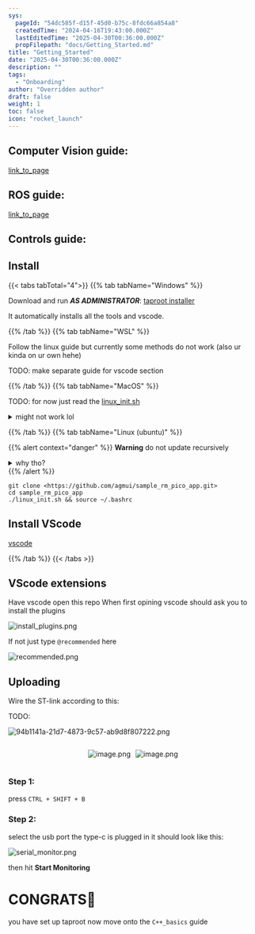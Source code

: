 ```yaml
---
sys:
  pageId: "54dc585f-d15f-45d0-b75c-8fdc66a854a8"
  createdTime: "2024-04-16T19:43:00.000Z"
  lastEditedTime: "2025-04-30T00:36:00.000Z"
  propFilepath: "docs/Getting_Started.md"
title: "Getting_Started"
date: "2025-04-30T00:36:00.000Z"
description: ""
tags:
  - "Onboarding"
author: "Overridden author"
draft: false
weight: 1
toc: false
icon: "rocket_launch"
---
```


## Computer Vision guide:

[link_to_page](86d45bc0-388b-4d26-8848-44f255f73d0e)

## ROS guide:

[link_to_page](3c76c1de-ec8f-46d6-8b0a-294005edc2d5)

## Controls guide:

## Install

{{< tabs tabTotal="4">}}
{{% tab tabName="Windows" %}}

Download and run _**AS ADMINISTRATOR**_: [taproot installer](https://github.com/Thornbots/TeachingFreshies/releases/tag/1.0)

It automatically installs all the tools and vscode.

{{% /tab %}}
{{% tab tabName="WSL" %}}

Follow the linux guide but currently some methods do not work (also ur kinda on ur own hehe)

TODO: make separate guide for vscode section

{{% /tab %}}
{{% tab tabName="MacOS" %}}

TODO: for now just read the [linux_init.sh](https://github.com/agmui/sample_rm_pico_app/blob/main/linux_init.sh)

<details>
<summary>might not work lol</summary>

`brew install libusb pkg-config`

Next install: [vscode](https://code.visualstudio.com/Download)

</details>

{{% /tab %}}
{{% tab tabName="Linux (ubuntu)" %}}

{{% alert context="danger" %}}
**Warning** do not update recursively
<details>
<summary>why tho?</summary>
There are some submodules that may go on for a while (like tinyusb) and I highly
recommend you don't need to get them.
If you want to see what submodules I update just look in `linux_init.sh`
</details>
{{% /alert %}}

```shell
git clone <https://github.com/agmui/sample_rm_pico_app.git>
cd sample_rm_pico_app
./linux_init.sh && source ~/.bashrc
```

## Install VScode

[vscode](https://code.visualstudio.com/Download)

{{% /tab %}}
{{< /tabs >}}

## VScode extensions

Have vscode open this repo
When first opining vscode should ask you to install the plugins

![install_plugins.png](https://prod-files-secure.s3.us-west-2.amazonaws.com/d518164a-d88e-44d1-a4ee-3adb3bd8bce0/89bd30f0-1825-4e77-867b-0a41ce370880/install_plugins.png?X-Amz-Algorithm=AWS4-HMAC-SHA256&X-Amz-Content-Sha256=UNSIGNED-PAYLOAD&X-Amz-Credential=ASIAZI2LB466SGQ3WSAG%2F20250508%2Fus-west-2%2Fs3%2Faws4_request&X-Amz-Date=20250508T004131Z&X-Amz-Expires=3600&X-Amz-Security-Token=IQoJb3JpZ2luX2VjEMH%2F%2F%2F%2F%2F%2F%2F%2F%2F%2FwEaCXVzLXdlc3QtMiJHMEUCIDLKMw6JxDgtugaqw9Jx6a81d1uqChG9KHq6DC9T%2BQnKAiEAjBxEjJQ%2F6VFKcbT7b6yY49F6lH0x59tLQVVoHiG8xZgq%2FwMIahAAGgw2Mzc0MjMxODM4MDUiDD23AYLlvSqRQa4GGCrcAzNG3roIrg9mRfqRCb4BGGLEunGDbSJ3I2UBYEywG7eTKCrAi5s7hAJDOjZvdT7LKzB80Bt93S2t%2FXT87PIRsGCsZABdEzqE17AHDvdQkR7qHFPZTcgcd5h6mxIxl8iVYhQVWvS9sYqYcthIOpfQ8e1dqYRBFkUot1aY0r%2FRITQlkyHWzaG9W%2F61M8jHx4nxYIoaumQ8UQiIs9Uhm%2FPRB%2BTFCp%2BmOWOj86VKWO61PFfviEY5ho9xl0ULZcbm6R0xYm49n6oS2BadoYF1L4FmpIBb00I075S3B%2ByadriSzARM21%2BqThGizI5AM8MTLfX0u%2FGO7WqU%2FPB2IPzvFDgihA79TnnOHZS3WgCpBCdtflCccWFvKCady2NWA6HWDvsLvrQ98WZlFraCuBqDWzLPhIccQWZgQ8Tes1IiZOF412cEBpbcS9gVdappcHWAls7Y79PDgOEOM0RqVXaB3q%2FNzFFuBSIBixFZPyhp9OxMARNboQatMQJrZfAOdWt07BHBG3S%2F%2BFeTLl10SsMbRTMkVH14%2Fp3Fc%2FsKHedl1RI96MxbTBByxz1yps6kHX%2FsFT7K86EfhsSp13NxcUQwYX69u4hvN6P6texQI9AEt9e0kOszyfABGVEEGTx9lQNWMNP378AGOqUBBq5TffVu9dr%2B3iznqCDRYW0CiDxzeRTjamT3VF3vTwMiWJFvhH3HgE6kvM2W1Sdr8VKT6VUJlwIExxpCXzpntkCt0CARNb3Gxb05Cvh8REv8BkiYNIyCtiG2lSsHDg%2BCsa85vLlHNHLPtJbjH8WDt4YdQbVWEISkws2VHfp9doEstMNcOAb5eSW6WL8B4yMmksQFUwTHY8tAjQw9F75IskMO5%2BuL&X-Amz-Signature=2f07e211e64275f68fadf81b913eab40b30e1df058d6a890641d57283921d653&X-Amz-SignedHeaders=host&x-id=GetObject)

If not just type `@recommended` here  

![recommended.png](https://prod-files-secure.s3.us-west-2.amazonaws.com/d518164a-d88e-44d1-a4ee-3adb3bd8bce0/61e661e9-5d85-4dfc-be0d-8d2097a5e793/recommended.png?X-Amz-Algorithm=AWS4-HMAC-SHA256&X-Amz-Content-Sha256=UNSIGNED-PAYLOAD&X-Amz-Credential=ASIAZI2LB466SGQ3WSAG%2F20250508%2Fus-west-2%2Fs3%2Faws4_request&X-Amz-Date=20250508T004131Z&X-Amz-Expires=3600&X-Amz-Security-Token=IQoJb3JpZ2luX2VjEMH%2F%2F%2F%2F%2F%2F%2F%2F%2F%2FwEaCXVzLXdlc3QtMiJHMEUCIDLKMw6JxDgtugaqw9Jx6a81d1uqChG9KHq6DC9T%2BQnKAiEAjBxEjJQ%2F6VFKcbT7b6yY49F6lH0x59tLQVVoHiG8xZgq%2FwMIahAAGgw2Mzc0MjMxODM4MDUiDD23AYLlvSqRQa4GGCrcAzNG3roIrg9mRfqRCb4BGGLEunGDbSJ3I2UBYEywG7eTKCrAi5s7hAJDOjZvdT7LKzB80Bt93S2t%2FXT87PIRsGCsZABdEzqE17AHDvdQkR7qHFPZTcgcd5h6mxIxl8iVYhQVWvS9sYqYcthIOpfQ8e1dqYRBFkUot1aY0r%2FRITQlkyHWzaG9W%2F61M8jHx4nxYIoaumQ8UQiIs9Uhm%2FPRB%2BTFCp%2BmOWOj86VKWO61PFfviEY5ho9xl0ULZcbm6R0xYm49n6oS2BadoYF1L4FmpIBb00I075S3B%2ByadriSzARM21%2BqThGizI5AM8MTLfX0u%2FGO7WqU%2FPB2IPzvFDgihA79TnnOHZS3WgCpBCdtflCccWFvKCady2NWA6HWDvsLvrQ98WZlFraCuBqDWzLPhIccQWZgQ8Tes1IiZOF412cEBpbcS9gVdappcHWAls7Y79PDgOEOM0RqVXaB3q%2FNzFFuBSIBixFZPyhp9OxMARNboQatMQJrZfAOdWt07BHBG3S%2F%2BFeTLl10SsMbRTMkVH14%2Fp3Fc%2FsKHedl1RI96MxbTBByxz1yps6kHX%2FsFT7K86EfhsSp13NxcUQwYX69u4hvN6P6texQI9AEt9e0kOszyfABGVEEGTx9lQNWMNP378AGOqUBBq5TffVu9dr%2B3iznqCDRYW0CiDxzeRTjamT3VF3vTwMiWJFvhH3HgE6kvM2W1Sdr8VKT6VUJlwIExxpCXzpntkCt0CARNb3Gxb05Cvh8REv8BkiYNIyCtiG2lSsHDg%2BCsa85vLlHNHLPtJbjH8WDt4YdQbVWEISkws2VHfp9doEstMNcOAb5eSW6WL8B4yMmksQFUwTHY8tAjQw9F75IskMO5%2BuL&X-Amz-Signature=014aeb5ed03ada2e306e83681ca2f35ee0bbe5e3d06132401cd87c01ebeaa26b&X-Amz-SignedHeaders=host&x-id=GetObject)

## Uploading

Wire the ST-link according to this:

TODO:

![94b1141a-21d7-4873-9c57-ab9d8f807222.png](https://prod-files-secure.s3.us-west-2.amazonaws.com/d518164a-d88e-44d1-a4ee-3adb3bd8bce0/e5fad17d-ab82-4300-9f4c-505ab4b1202c/94b1141a-21d7-4873-9c57-ab9d8f807222.png?X-Amz-Algorithm=AWS4-HMAC-SHA256&X-Amz-Content-Sha256=UNSIGNED-PAYLOAD&X-Amz-Credential=ASIAZI2LB466SGQ3WSAG%2F20250508%2Fus-west-2%2Fs3%2Faws4_request&X-Amz-Date=20250508T004131Z&X-Amz-Expires=3600&X-Amz-Security-Token=IQoJb3JpZ2luX2VjEMH%2F%2F%2F%2F%2F%2F%2F%2F%2F%2FwEaCXVzLXdlc3QtMiJHMEUCIDLKMw6JxDgtugaqw9Jx6a81d1uqChG9KHq6DC9T%2BQnKAiEAjBxEjJQ%2F6VFKcbT7b6yY49F6lH0x59tLQVVoHiG8xZgq%2FwMIahAAGgw2Mzc0MjMxODM4MDUiDD23AYLlvSqRQa4GGCrcAzNG3roIrg9mRfqRCb4BGGLEunGDbSJ3I2UBYEywG7eTKCrAi5s7hAJDOjZvdT7LKzB80Bt93S2t%2FXT87PIRsGCsZABdEzqE17AHDvdQkR7qHFPZTcgcd5h6mxIxl8iVYhQVWvS9sYqYcthIOpfQ8e1dqYRBFkUot1aY0r%2FRITQlkyHWzaG9W%2F61M8jHx4nxYIoaumQ8UQiIs9Uhm%2FPRB%2BTFCp%2BmOWOj86VKWO61PFfviEY5ho9xl0ULZcbm6R0xYm49n6oS2BadoYF1L4FmpIBb00I075S3B%2ByadriSzARM21%2BqThGizI5AM8MTLfX0u%2FGO7WqU%2FPB2IPzvFDgihA79TnnOHZS3WgCpBCdtflCccWFvKCady2NWA6HWDvsLvrQ98WZlFraCuBqDWzLPhIccQWZgQ8Tes1IiZOF412cEBpbcS9gVdappcHWAls7Y79PDgOEOM0RqVXaB3q%2FNzFFuBSIBixFZPyhp9OxMARNboQatMQJrZfAOdWt07BHBG3S%2F%2BFeTLl10SsMbRTMkVH14%2Fp3Fc%2FsKHedl1RI96MxbTBByxz1yps6kHX%2FsFT7K86EfhsSp13NxcUQwYX69u4hvN6P6texQI9AEt9e0kOszyfABGVEEGTx9lQNWMNP378AGOqUBBq5TffVu9dr%2B3iznqCDRYW0CiDxzeRTjamT3VF3vTwMiWJFvhH3HgE6kvM2W1Sdr8VKT6VUJlwIExxpCXzpntkCt0CARNb3Gxb05Cvh8REv8BkiYNIyCtiG2lSsHDg%2BCsa85vLlHNHLPtJbjH8WDt4YdQbVWEISkws2VHfp9doEstMNcOAb5eSW6WL8B4yMmksQFUwTHY8tAjQw9F75IskMO5%2BuL&X-Amz-Signature=ae6939be17fe10cb2b93b5b226c2b07d78d515472517c7f89dbceb0d0fc4f77f&X-Amz-SignedHeaders=host&x-id=GetObject)

<div style="display: flex;flex-direction: row; column-gap:10px; max-width: 630px;justify-content: center;">
<div>

![image.png](https://prod-files-secure.s3.us-west-2.amazonaws.com/d518164a-d88e-44d1-a4ee-3adb3bd8bce0/210ecb78-1116-4d7b-b9b7-2292f66fa2c2/image.png?X-Amz-Algorithm=AWS4-HMAC-SHA256&X-Amz-Content-Sha256=UNSIGNED-PAYLOAD&X-Amz-Credential=ASIAZI2LB4664WGNPQNO%2F20250508%2Fus-west-2%2Fs3%2Faws4_request&X-Amz-Date=20250508T004133Z&X-Amz-Expires=3600&X-Amz-Security-Token=IQoJb3JpZ2luX2VjEMH%2F%2F%2F%2F%2F%2F%2F%2F%2F%2FwEaCXVzLXdlc3QtMiJHMEUCIHibaA%2BOvf6ISk4ih%2FX5xQhFd0vgEWBVxVTkwbr34SaDAiEA4MHe%2B70WSfsfzm83bHbXr2KWM0abKJ5zH8jvcgRX5pgq%2FwMIahAAGgw2Mzc0MjMxODM4MDUiDN4wpufQYR5ou3DpqyrcA0%2BBxtjD1uxDtVqqRqK7P3wAOb8y5AGWNUCrWIDBwnlEqL19E2VtPs7oAKb0CZ15pqaHwy8EPKgqZpVZgRz6vm9KoFWqFocZ452Q2TcDDRBvmjSWMhcbYgQRIblPbCy1r2EDG28CDz7LzKjjosvQB0tEOO7HxOXXgltbG41C7EGxYFg3KmnRs4Z5cMJGWL917%2BSVlynU2wxDL2PGyY4OLYR7qgWOvx7Ps8nYOK41KCUvh9q85QbrmwUva93AMV0um%2F1aLZ74PiNkduJQxu5YBKALF%2FAUqOWFoPn8HuWRRa2dXfwGESEfTb16QeSPTS702yIckJfx6jivkrzSvmLeKWXqLAeCpLh6PjGlwtVyHo%2BfDJKkhX%2F%2BsMx%2FefKFj3wMFWhPUHlUN%2FYgy2AqCRJqapEX%2BBuHRYV87PrIebUXJgS94eoM07XjIOg45iLz%2F93zS%2F%2FnnUaGHHHiEV7xf2EfkCZTxAIiZ%2BX4ZQbSTYogr3Q4JCEqvgAzVT%2F5YnpeUNz5XPSSL1SWdGZ4mkE%2FgzhYQ4gBRgdu6wQUTqJ1Nb4OyHZRqRTm7%2BTyV47zLsCJ8M1XaSo%2BlzGFWgw32h9JQ3SEjgFZMYKgjRThmFyK7ftt6AoLrBGpMUHsBsZxFR60MMb478AGOqUBMnOk7R7%2BAr2cNgNGg%2BTtBS592oxaXznR44Qkm9H02uPNzuRmxU%2BvWu5E%2FDyCWndPXnh3uacTzEkNvm4IEwx2KB%2BiD5K6GxqCeSYedW4h7CpvWQfmJ27ah%2B3R0PhOacpaVGei4kA7ZmFeGaJtmENBIJYxNo4IzprmB7BvRaloRy5YYcVqoK0v43ch1iy1LeuYWg%2FVmzEtxZwVaOnYQYm81ZXHVqH6&X-Amz-Signature=77e60b574036d3ab25c8a21e80fa938700907944d68963d3f5c7886cab48f7c0&X-Amz-SignedHeaders=host&x-id=GetObject)

</div>
<div>

![image.png](https://prod-files-secure.s3.us-west-2.amazonaws.com/d518164a-d88e-44d1-a4ee-3adb3bd8bce0/33a0fd0f-8ca6-4a86-8e09-26e95ded1fff/image.png?X-Amz-Algorithm=AWS4-HMAC-SHA256&X-Amz-Content-Sha256=UNSIGNED-PAYLOAD&X-Amz-Credential=ASIAZI2LB466Z4TKMNWW%2F20250508%2Fus-west-2%2Fs3%2Faws4_request&X-Amz-Date=20250508T004133Z&X-Amz-Expires=3600&X-Amz-Security-Token=IQoJb3JpZ2luX2VjEMH%2F%2F%2F%2F%2F%2F%2F%2F%2F%2FwEaCXVzLXdlc3QtMiJHMEUCIQCA49VJMHoaHHA3JiEeMiUUQSk6CvTAkZioARol9%2FX7%2FQIgAd7%2FchhRuCfG3eo5TQg35jy6Lo1Ovn8aIM7OiFKPVakq%2FwMIahAAGgw2Mzc0MjMxODM4MDUiDP%2FxHdKSYytVdstu3yrcAyvQEji2piXXyRYmon1oioNSbfeADHaQdph6uDko9ijqCAZK4YvLOmSz655wU7T%2BEU%2Bzxlj2BYyGCONjvNBWgoFbShnKM4EMsUwLQ%2B9gQH9ao0yfOC5kRyAWSBwEqETMKgtK1wpHyrFcV6oErZGRIYpzWx9F0pDfqN5ljBQCxNJW33bPw1IPypgtH4oYGnNzmKX81eSyP7mVyA3wb2eREsvb7cynByMFsAesle%2FoapckKYVsFKcLsAC1GPxgLP0LzcUMXtS%2BC0%2BwLerK9jGz3xF5yPN1tJDQGbD5XcsNuV61GjEUbYhAd81O62yb%2BPLajxuAWySmSc5IvTAmPlgyorAVFuo7bInF03mW2y5C4gCg47MgE4kng%2BBqIkeSbGbogEHTvX%2FIPEYxmUekqGV38QGXfXf%2FLNz%2BJSk2AHhoAbfM5DHHuCg1fWPm66q7NcaeHhzsW3v%2BwckXudBjhdZy0xBwrf9qRgkg3CEZzj5P2F4N9E2qSKZtGNVIPnarcOZ%2BuNoWzRzpmXsMopHGyfUwmKyj78kxJg817y07Mg4OWB1jFNkSs%2BaYhNmULKNiZWFf%2BVaRkAA6FasnMKieQ0epwDDaA6pAa9NYuWcrKtDtAIfUE8QOVUtCNf%2BwddrfMJn478AGOqUBiIp0pFNliUygb4A6Uyaj8e6Txolva8q%2F1mToWcbScwn3Os4cfhlcttwP%2Bb85mAXN7mlFvykG4SOJij1bC80h%2BJoFzE%2FubtdzjEeOU9qAbpTAvk7G20w4M0nXEMd9GWvf550gwiLSscpIXVBr9WgczHqUhO4RbO8HTpZ1i5Ec%2F%2B3FrXA87cogDXlvR9nhXg1PW1jDPYPTkkpnWJVZTbOwTtVxSTfR&X-Amz-Signature=6776332e0723344c63a1adf8201bb14c78a384141e958b7d1d71eb543347e9ba&X-Amz-SignedHeaders=host&x-id=GetObject)

</div>
</div>

### Step 1:

press `CTRL + SHIFT + B`

### Step 2:

select the usb port the type-c is plugged in it should look like this:

![serial_monitor.png](https://prod-files-secure.s3.us-west-2.amazonaws.com/d518164a-d88e-44d1-a4ee-3adb3bd8bce0/f03f4774-05d4-4393-b6a0-d5efb6d315ab/serial_monitor.png?X-Amz-Algorithm=AWS4-HMAC-SHA256&X-Amz-Content-Sha256=UNSIGNED-PAYLOAD&X-Amz-Credential=ASIAZI2LB466SGQ3WSAG%2F20250508%2Fus-west-2%2Fs3%2Faws4_request&X-Amz-Date=20250508T004131Z&X-Amz-Expires=3600&X-Amz-Security-Token=IQoJb3JpZ2luX2VjEMH%2F%2F%2F%2F%2F%2F%2F%2F%2F%2FwEaCXVzLXdlc3QtMiJHMEUCIDLKMw6JxDgtugaqw9Jx6a81d1uqChG9KHq6DC9T%2BQnKAiEAjBxEjJQ%2F6VFKcbT7b6yY49F6lH0x59tLQVVoHiG8xZgq%2FwMIahAAGgw2Mzc0MjMxODM4MDUiDD23AYLlvSqRQa4GGCrcAzNG3roIrg9mRfqRCb4BGGLEunGDbSJ3I2UBYEywG7eTKCrAi5s7hAJDOjZvdT7LKzB80Bt93S2t%2FXT87PIRsGCsZABdEzqE17AHDvdQkR7qHFPZTcgcd5h6mxIxl8iVYhQVWvS9sYqYcthIOpfQ8e1dqYRBFkUot1aY0r%2FRITQlkyHWzaG9W%2F61M8jHx4nxYIoaumQ8UQiIs9Uhm%2FPRB%2BTFCp%2BmOWOj86VKWO61PFfviEY5ho9xl0ULZcbm6R0xYm49n6oS2BadoYF1L4FmpIBb00I075S3B%2ByadriSzARM21%2BqThGizI5AM8MTLfX0u%2FGO7WqU%2FPB2IPzvFDgihA79TnnOHZS3WgCpBCdtflCccWFvKCady2NWA6HWDvsLvrQ98WZlFraCuBqDWzLPhIccQWZgQ8Tes1IiZOF412cEBpbcS9gVdappcHWAls7Y79PDgOEOM0RqVXaB3q%2FNzFFuBSIBixFZPyhp9OxMARNboQatMQJrZfAOdWt07BHBG3S%2F%2BFeTLl10SsMbRTMkVH14%2Fp3Fc%2FsKHedl1RI96MxbTBByxz1yps6kHX%2FsFT7K86EfhsSp13NxcUQwYX69u4hvN6P6texQI9AEt9e0kOszyfABGVEEGTx9lQNWMNP378AGOqUBBq5TffVu9dr%2B3iznqCDRYW0CiDxzeRTjamT3VF3vTwMiWJFvhH3HgE6kvM2W1Sdr8VKT6VUJlwIExxpCXzpntkCt0CARNb3Gxb05Cvh8REv8BkiYNIyCtiG2lSsHDg%2BCsa85vLlHNHLPtJbjH8WDt4YdQbVWEISkws2VHfp9doEstMNcOAb5eSW6WL8B4yMmksQFUwTHY8tAjQw9F75IskMO5%2BuL&X-Amz-Signature=a91b4e428004da9e13bcb005340abe7edd19d8ee59db0d067fd512324488f140&X-Amz-SignedHeaders=host&x-id=GetObject)

then hit **Start Monitoring**

# CONGRATS🎉

you have set up taproot now move onto the `C++_basics` guide
